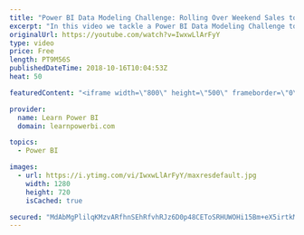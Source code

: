 ```yaml
---
title: "Power BI Data Modeling Challenge: Rolling Over Weekend Sales to Weekday"
excerpt: "In this video we tackle a Power BI Data Modeling Challenge to rollover weekend sales to Weekday. Get the file used in this video: https://www.learnpowerbi.com/download ➔ Links mentioned in the Video Power BI Ultimate Calendar Table https://www.youtube.com/playlist?list=PL7GQQXV5Z8eczWqKFMDVoHMjTcpH3tgZm"
originalUrl: https://youtube.com/watch?v=IwxwLlArFyY
type: video
price: Free
length: PT9M56S
publishedDateTime: 2018-10-16T10:04:53Z
heat: 50

featuredContent: "<iframe width=\"800\" height=\"500\" frameborder=\"0\" src=\"https://www.youtube.com/embed/IwxwLlArFyY\" allow=\"accelerometer; autoplay; encrypted-media; gyroscope; picture-in-picture\" allowfullscreen></iframe>"

provider:
  name: Learn Power BI
  domain: learnpowerbi.com

topics:
  - Power BI

images:
  - url: https://i.ytimg.com/vi/IwxwLlArFyY/maxresdefault.jpg
    width: 1280
    height: 720
    isCached: true

secured: "MdAbMgPlilqKMzvARfhnSEhRfvhRJz6D0p48CEToSRHUWOHi15Bm+eX5irtkMISKDtmZJ+dW3eylgstap4e4q9Fa9q5lNGUugjIrIx7EJJOFsWhrYDm1Hm54ii8BFvCa/a4xqVlrHiDYuwjkcti3F171rJlvucSyV8ylhhoEhALRaaDzNA2LpudOkX9Rqwj/r1i9h0EwtRs7pos8k6OW2Ss4dINheRbTLB1zL3LLoCspJo8wZm8qB+kVonz5ayiq+PNByHovysF0VQPHGz6vs9QpkdAocHMhjbvl5/rK0BmOocAqNugK7G6ZS/EJeva86NIy11VepP+EKkviiRXs2hHcjWqezuB/kLQOLvDSXVoTEEP5tpPMMYNWO0cR5I6noBzCai2OlnwDUnIGYKfrZTG1EWMP8MViSaR2Kq4dQKo=;zsdzpooLn3055L0bzd1VUg=="
---
```


